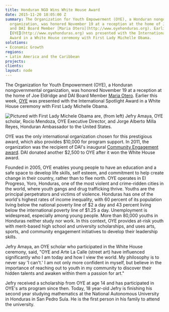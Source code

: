 ```yaml
---
title: Honduran NGO Wins White House Award
date: 2015-11-20 18:05:00 Z
summary: The Organization for Youth Empowerment (OYE), a Honduran nongovernmental
  organization, was honored November 19 at a reception at the home of Joe Eldridge
  and DAI Board Member [Maria Otero](http://www.oyehonduras.org). Earlier this week,
  [OYE](http://www.oyehonduras.org) was presented with the International Spotlight
  Award in a White House ceremony with First Lady Michelle Obama.
solutions:
- Economic Growth
regions:
- Latin America and the Caribbean
projects: 
clients: 
layout: node
---
```


The Organization for Youth Empowerment (OYE), a Honduran nongovernmental organization, was honored November 19 at a reception at the home of Joe Eldridge and DAI Board Member [Maria Otero][1]. Earlier this week, [OYE][2] was presented with the International Spotlight Award in a White House ceremony with First Lady Michelle Obama.

![][3]

OYE was the only international organization chosen for this prestigious award, which also provides $10,000 for program support. In 2011, the organization was the recipient of DAI's inaugural [Community Engagement award][4]. DAI donated another $2,500 to OYE after it won the White House award.

Founded in 2005, OYE enables young people to have an education and a safe space to develop life skills, self esteem, and commitment to help create change in their country, rather than to flee north. OYE operates in El Progreso, Yoro, Honduras, one of the most violent and crime-ridden cities in the world, where youth gangs and drug trafficking thrive. Youths are the principal perpetrators and victims of violence. Honduras has one of the world's highest rates of income inequality, with 60 percent of its population living below the national poverty line of $2 a day and 43 percent living below the international poverty line of $1.25 a day. Unemployment is widespread, especially among young people. More than 80,000 youths in Honduras neither study nor work. In this context, OYE provides at-risk youth with merit-based high school and university scholarships, and uses arts, sports, and community engagement initiatives to develop their leadership skills.

Jefry Amaya, an OYE scholar who participated in the White House ceremony, said, "OYE and Arte La Calle (street art) have influenced significantly who I am today and how I view the world. My philosophy is to never say 'I can't.' I am not only more confident in myself, but believe in the importance of reaching out to youth in my community to discover their hidden talents and awaken within them a passion for art."

Jefry received a scholarship from OYE at age 14 and has participated in OYE's arts program since then. Today, 18 year-old Jefry is finishing his second year studying mathematics at the National Autonomous University in Honduras in San Pedro Sula. He is the first person in his family to attend the university.

[1]: /who-we-are/leadership/maria-otero
[2]: http://www.oyehonduras.org
[3]: https://assetify-dai.com/news/OYE_Obama.jpg "Pictured with First Lady Michele Obama are, (from left) Jefry Amaya, OYE scholar, Rocio Mendoza, OYE Executive Director, and Jorge Alberto Milla Reyes, Honduran Ambassador to the United States."
[4]: /news-publications/news/dai-supports-honduran-youth-empowerment-group-donation
